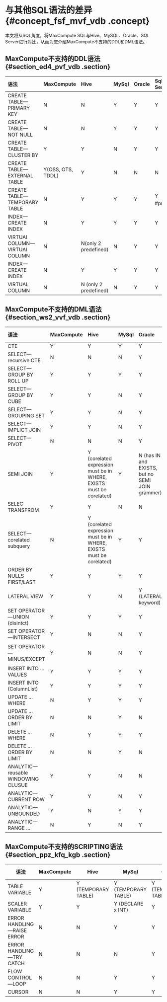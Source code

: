 # 与其他SQL语法的差异 {#concept_fsf_mvf_vdb .concept}

本文将从SQL角度，将MaxCompute SQL与Hive、MySQL、Oracle、SQL Server进行对比，从而为您介绍MaxCompute不支持的DDL和DML语法。

## MaxCompute不支持的DDL语法 {#section_ed4_pvf_vdb .section}

|语法|MaxCompute|Hive|MySql|Oracle|Sql Server|
|:-|:---------|:---|:----|:-----|:---------|
|CREATE TABLE—PRIMARY KEY|N|N|Y|Y|Y|
|CREATE TABLE—NOT NULL|N|N|Y|Y|Y|
|CREATE TABLE—CLUSTER BY|Y|Y|N|Y|Y|
|CREATE TABLE—EXTERNAL TABLE|Y\(OSS, OTS, TDDL\)|Y|N|N|N|
|CREATE TABLE—TEMPORARY TABLE|N|Y|Y|Y|Y （with \#prefix）|
|INDEX—CREATE INDEX|N|Y|Y|Y|Y|
|VIRTUAl COLUMN—VIRTUAl COLUMN|N|N\(only 2 predefined\)|N|Y|Y|
|INDEX—CREATE INDEX|N|Y|Y|Y|Y|
|VIRTUAL COLUMN|N|N \(only 2 predefined\)|N|Y|Y|

## MaxCompute不支持的DML语法 {#section_ws2_vvf_vdb .section}

|语法|MaxCompute|Hive|MySql|Oracle|Sql Server|
|:-|:---------|:---|:----|:-----|:---------|
|CTE|Y|Y|Y|Y|Y|
|SELECT—recursive CTE|N|N|N|Y|Y|
|SELECT—GROUP BY ROLL UP|Y|Y|Y|Y|Y|
|SELECT—GROUP BY CUBE|Y|Y|N|Y|Y|
|SELECT—GROUPING SET|Y|Y|N|Y|Y|
|SELECT—IMPLICT JOIN|Y|Y|N|Y|Y|
|SELECT—PIVOT|N|N|N|Y|Y|
|SEMI JOIN|Y|Y \(corelated expression must be in WHERE, EXISTS must be corelated\)|Y|N \(has IN and EXISTS, but no SEMI JOIN grammer\)|N \(has IN and EXISTS, but no SEMI JOIN grammer\)|
|SELEC TRANSFROM|Y|Y|N|N|N|
|SELECT—corelated subquery|N|Y \(corelated expression must be in WHERE, EXISTS must be corelated\)|Y|Y|Y|
|ORDER BY NULLS FIRST/LAST|Y|Y|Y|Y|Y|
|LATERAL VIEW|Y|Y|N|Y \(LATERAL keyword\)|Y \(CROSS APPLY keyword\)|
|SET OPERATOR—UNION \(disintct\)|Y|Y|Y|Y|Y|
|SET OPERATOR—INTERSECT|Y|N|N|Y|Y|
|SET OPERATOR—MINUS/EXCEPT|Y|N|N|Y|Y（keyword EXCEPT）|
|INSERT INTO ... VALUES|Y|Y|Y|Y|Y|
|INSERT INTO \(ColumnList\)|Y|Y|Y|Y|Y|
|UPDATE … WHERE|N|Y|Y|Y|Y|
|UPDATE … ORDER BY LIMIT|N|N|Y|N|Y|
|DELETE … WHERE|N|Y|Y|Y|Y|
|DELETE … ORDER BY LIMIT|N|N|Y|N|N|
|ANALYTIC—reusable WINDOWING CLUSUE|Y|Y|N|N|N \(can implement with join\)|
|ANALYTIC—CURRENT ROW|Y|Y|N|Y|Y|
|ANALYTIC—UNBOUNDED|Y|N|Y|Y|Y|
|ANALYTIC—RANGE …|N|Y|N|Y|Y|

## MaxCompute不支持的SCRIPTING语法 {#section_ppz_kfq_kgb .section}

|语法|MaxCompute|Hive|MySql|Oracle|Sql Server|
|--|----------|----|-----|------|----------|
|TABLE VARIABLE|Y|Y \(TEMPORARY TABLE\)|Y \(TEMPORARY TABLE\)|Y \(TEMPLORARY TABLE\)|Y|
|SCALER VARIABLE|Y|Y|Y \(DECLARE x INT\)|Y|Y|
|ERROR HANDLING—RAISE ERROR|N|N|Y|Y|Y|
|ERROR HANDLING—TRY CATCH|N|N|N|Y|Y|
|FLOW CONTROL—LOOP|N|N|Y|Y|Y|
|CURSOR|N|N|Y|Y|Y|


